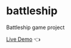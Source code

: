 # battleship

Battleship game project


[Live Demo](https://akhfirdaus07.github.io/battleship/) :point_left: